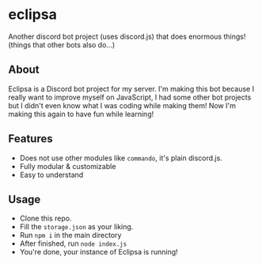# eclipsa
Another discord bot project (uses discord.js) that does enormous things! (things that other bots also do...)

## About
Eclipsa is a Discord bot project for my server. I'm making this bot because I really want to improve myself on JavaScript, I had some other bot projects but I didn't even know what I was coding while making them! Now I'm making this again to have fun while learning!

## Features
* Does not use other modules like `commando`, it's plain discord.js.
* Fully modular & customizable
* Easy to understand

## Usage
* Clone this repo.
* Fill the `storage.json` as your liking.
* Run `npm i` in the main directory
* After finished, run `node index.js`
* You're done, your instance of Eclipsa is running!
